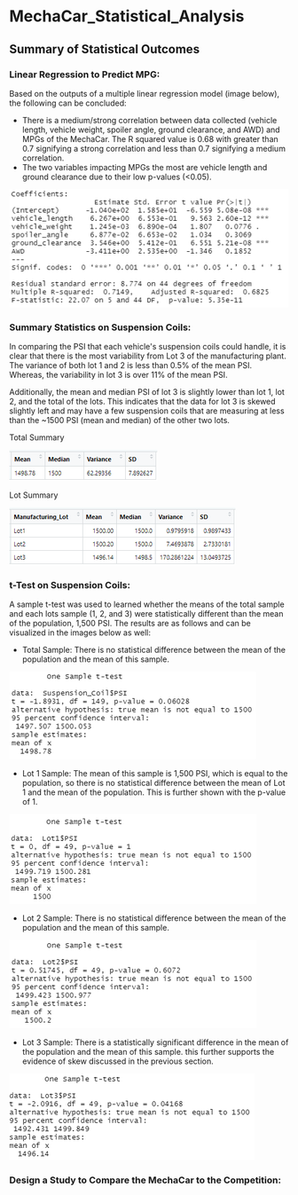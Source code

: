 # MechaCar_Statistical_Analysis

## Summary of Statistical Outcomes

### Linear Regression to Predict MPG: 
Based on the outputs of a multiple linear regression model (image below), the following can be concluded: 
- There is a medium/strong correlation between data collected (vehicle length, vehicle weight, spoiler angle, ground clearance, and AWD) and MPGs of the MechaCar. The R squared value is 0.68 with greater than 0.7 signifying a strong correlation and less than 0.7 signifying a medium correlation.
- The two variables impacting MPGs the most are vehicle length and ground clearance due to their low p-values (<0.05).

![Deliverable_1_MPG](Analysis_Screenshots/Deliverable_1_MPG.png)

### Summary Statistics on Suspension Coils:

In comparing the PSI that each vehicle's suspension coils could handle, it is clear that there is the most variability from Lot 3 of the manufacturing plant. The variance of both lot 1 and 2 is less than 0.5% of the mean PSI. Whereas, the variability in lot 3 is over 11% of the mean PSI. 

Additionally, the mean and median PSI of lot 3 is slightly lower than lot 1, lot 2, and the total of the lots. This indicates that the data for lot 3 is skewed slightly left and may have a few suspension coils that are measuring at less than the ~1500 PSI (mean and median) of the other two lots.

Total Summary

![Total_Summary](Analysis_Screenshots/Total_Summary.png)

Lot Summary

![Lot_Summary](Analysis_Screenshots/Lot_Summary.png)

### t-Test on Suspension Coils: 

A sample t-test was used to learned whether the means of the total sample and each lots sample (1, 2, and 3) were statistically different than the mean of the population, 1,500 PSI. The results are as follows and can be visualized in the images below as well: 
- Total Sample: There is no statistical difference between the mean of the population and the mean of this sample. 

![Total_Sample_t.Test](Analysis_Screenshots/Total_Sample_t.Test.png)

- Lot 1 Sample: The mean of this sample is 1,500 PSI, which is equal to the population, so there is no statistical difference between the mean of Lot 1 and the mean of the population. This is further shown with the p-value of 1. 

![Lot1_t.Test](Analysis_Screenshots/Lot1_t.Test.png)

- Lot 2 Sample: There is no statistical difference between the mean of the population and the mean of this sample. 

![Lot2_t.Test](Analysis_Screenshots/Lot2_t.Test.png)

- Lot 3 Sample: There is a statistically significant difference in the mean of the population and the mean of this sample. this further supports the evidence of skew discussed in the previous section.

![Lot3_t.Test](Analysis_Screenshots/Lot3_t.Test.png)

### Design a Study to Compare the MechaCar to the Competition: 

